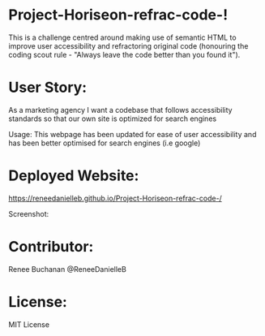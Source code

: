 # Project-Horiseon-refrac-code-!
This is a challenge centred around making use of semantic HTML to improve user accessibility and refractoring original code (honouring the coding scout rule - "Always leave the code better than you found it"). 

# User Story:
As a marketing agency I want a codebase that follows accessibility standards so that our own site is optimized for search engines

Usage:
This webpage has been updated for ease of user accessibility and has been better optimised for search engines (i.e google) 

# Deployed Website:
https://reneedanielleb.github.io/Project-Horiseon-refrac-code-/

Screenshot:


# Contributor:
Renee Buchanan @ReneeDanielleB

# License:
MIT License
